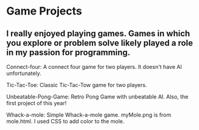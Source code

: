 # Game Projects

## I really enjoyed playing games. Games in which you explore or problem solve likely played a role in my passion for programming.

Connect-four: A connect four game for two players. It doesn't have AI unfortunately.

Tic-Tac-Toe: Classic Tic-Tac-Tow game for two players.

Unbeatable-Pong-Game: Retro Pong Game with unbeatable AI. Also, the first project of this year!

Whack-a-mole: Simple Whack-a-mole game. myMole.png is from mole.html. I used CSS to add color to the mole.
